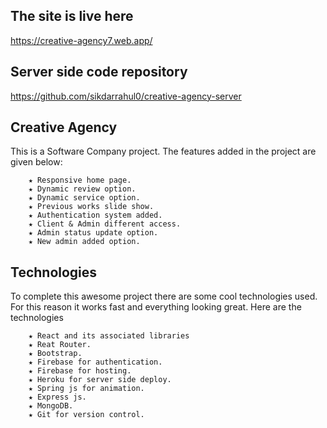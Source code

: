 ## The site is live here

https://creative-agency7.web.app/

## Server side code repository

https://github.com/sikdarrahul0/creative-agency-server

## Creative Agency

This is a Software Company project. The features added in the project are given below:

		★ Responsive home page.
		★ Dynamic review option.
		★ Dynamic service option.
		★ Previous works slide show.
		★ Authentication system added.
		★ Client & Admin different access.
		★ Admin status update option.
		★ New admin added option. 

## Technologies

To complete this awesome project there are some cool technologies used. For this reason it works fast and everything looking great. Here are the technologies

		★ React and its associated libraries
		★ Reat Router.
		★ Bootstrap.
		★ Firebase for authentication.
		★ Firebase for hosting.
		★ Heroku for server side deploy.
		★ Spring js for animation.
		★ Express js.
		★ MongoDB.
		★ Git for version control.
